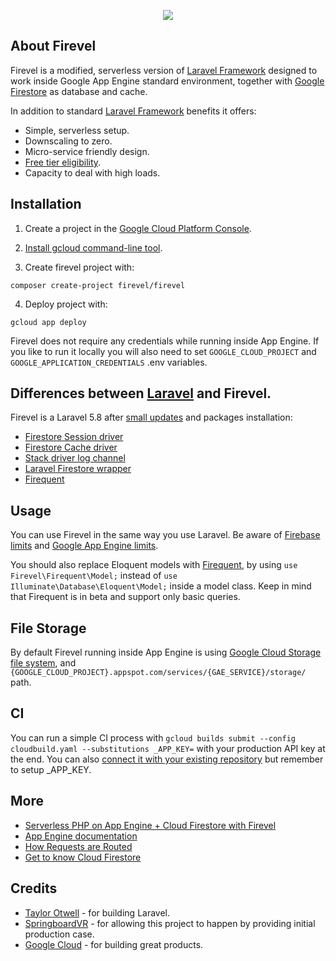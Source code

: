 <p align="center"><img src="https://storage.googleapis.com/firevel-public/images/logo.png"></p>

## About Firevel

Firevel is a modified, serverless version of [Laravel Framework](https://laravel.com/) designed to work inside Google App Engine standard environment, together with [Google Firestore](https://cloud.google.com/firestore/) as database and cache.

In addition to standard [Laravel Framework](https://laravel.com/) benefits it offers:

- Simple, serverless setup.
- Downscaling to zero.
- Micro-service friendly design.
- [Free tier eligibility](https://cloud.google.com/free/).
- Capacity to deal with high loads.

## Installation

1) Create a project in the [Google Cloud Platform Console](https://console.cloud.google.com/project).

2) [Install gcloud command-line tool](https://cloud.google.com/sdk/gcloud/).

3) Create firevel project with:
```
composer create-project firevel/firevel
```

4) Deploy project with:
```
gcloud app deploy
```

Firevel does not require any credentials while running inside App Engine. If you like to run it locally you will also need to set `GOOGLE_CLOUD_PROJECT` and `GOOGLE_APPLICATION_CREDENTIALS` .env variables.

## Differences between [Laravel](https://laravel.com) and Firevel.

Firevel is a Laravel 5.8 after [small updates](https://github.com/firevel/firevel/commits/master) and packages installation:
- [Firestore Session driver](https://github.com/firevel/firestore-session-driver)
- [Firestore Cache driver](https://github.com/firevel/firestore-cache-driver)
- [Stack driver log channel](https://github.com/firevel/stackdriver-log-channel)
- [Laravel Firestore wrapper](https://github.com/firevel/firestore)
- [Firequent](https://github.com/firevel/firequent)

## Usage

You can use Firevel in the same way you use Laravel. Be aware of [Firebase limits](https://firebase.google.com/docs/firestore/quotas) and [Google App Engine limits](https://cloud.google.com/appengine/docs/standard/php7/runtime).

You should also replace Eloquent models with [Firequent](https://github.com/firevel/firequent), by using `use Firevel\Firequent\Model;` instead of `use Illuminate\Database\Eloquent\Model;` inside a model class. Keep in mind that Firequent is in beta and support only basic queries.

## File Storage
By default Firevel running inside App Engine is using [Google Cloud Storage file system](https://github.com/Superbalist/laravel-google-cloud-storage), and  `{GOOGLE_CLOUD_PROJECT}.appspot.com/services/{GAE_SERVICE}/storage/` path.

## CI

You can run a simple CI process with `gcloud builds submit --config cloudbuild.yaml --substitutions _APP_KEY=` with your production API key at the end. You can also [connect it with your existing repository](https://cloud.google.com/source-repositories/docs/quickstart-triggering-builds-with-source-repositories) but remember to setup _APP_KEY.

## More
- [Serverless PHP on App Engine + Cloud Firestore with Firevel](https://medium.com/firebase-developers/serverless-php-on-app-engine-firestore-c22a119dc608)
- [App Engine documentation](https://cloud.google.com/appengine/docs/standard/php7/)
- [How Requests are Routed](https://cloud.google.com/appengine/docs/standard/php7/how-requests-are-routed)
- [Get to know Cloud Firestore](https://www.youtube.com/watch?v=v_hR4K4auoQ&list=PLl-K7zZEsYLluG5MCVEzXAQ7ACZBCuZgZ)

## Credits
- [Taylor Otwell](https://medium.com/@taylorotwell) - for building Laravel.
- [SpringboardVR](https://springboardvr.com/) - for allowing this project to happen by providing initial production case.
- [Google Cloud](https://cloud.google.com/) - for building great products.
